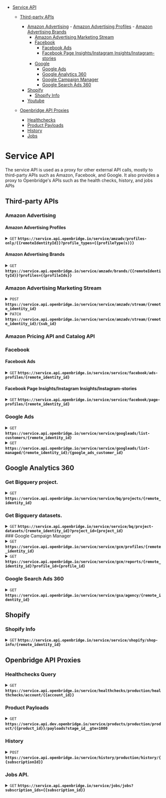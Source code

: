 - [Service API](#service-api)
	- [Third-party APIs](#third-party-apis)
	  - [Amazon Advertising](#amazon-advertising)
			- [Amazon Advertising Profiles](#amazon-advertising-profiles)
			- [Amazon Advertising Brands](#amazon-advertising-brands)
	  	- [Amazon Advertising Marketing Stream](#amazon-advertising-marketing-stream)
		- [Facebook](#facebook)
			- [Facebook Ads](#facebook-ads)
			- [Facebook Page Insights/Instagram Insights/Instagram-stories](#facebook-page-insights-instagram-insights-instagram-stories)
		- [Google](#google)
			- [Google Ads](#google-ads)
			- [Google Analytics 360](#google-analytics-360)
			- [Google Campaign Manager](#google-campaign-manager)
			- [Google Search Ads 360](#google-search-ads-360)
	  - [Shopify](#shopify)
		  - [Shopify Info](#shopify-info)
	  - [Youtube](#youtube)

  - [Openbridge API Proxies](#openbridge-api-proxies)
	  - [Healthchecks](#healthchecks)
	  - [Product Payloads](#product-payloads)
	  - [History](#history-transaction-creation)
	  - [Jobs](#jobs)

# Service API

The service API is used as a proxy for other external API calls, mostly to third-party APIs such as Amazon, Facebook, and Google.  It also provides a proxy to Openbridge's APIs such as the health checks, history, and jobs APIs

## Third-party APIs

### Amazon Advertising

#### Amazon Advertising Profiles
<details>

  <summary><code>GET</code> <code><b>https://service.api.openbridge.io/service/amzadv/profiles-only/{{remoteIdentityId}}?profile_types={{profileType(s)}}</b></code></summary>

  The Amazon Advertising Profiles service endpoint is use to get a list of profiles based on type(s) of profile that you need.

  The request endpoint of the AmazonAdvertisingProfile will require the remote identity id, and the profile types you are quering.  Depending on the product you are creating a subscription for you will need to request the correct profile types.  The profile types parameter is comma separated list of valid types.  The table below will show what types for which products.

> | product name | profile types |
> |-|-|
> | `Amazon Advertising (SB/SD)` | seller,vendor |
> | `Amazon Advertising (SP)` | seller,vendor |
> | `Amazon Advertising Ads Recommendations` | seller,vendor |
> | `Amazon Advertising Brand Metrics` | seller,vendor |
> | `Amazon Attribution` | attribution |
> | `Amazon DSP` | dsp |

##### Headers

> | name | data type | description                                                           |
> |-|-|-|
> | Content-Type | string | application/json
> | Authorization | string | Openbridge JWT, passed as a  authorization bearer type


##### Parameters
> | name | data type | description                                                           |
> |-|-|-|
> | profile_types | string | Amazon advertising profile type(s). (see the list above) 


##### Responses

> | http code | content-type | response |
> |-|-|-|
> | `200` | `application/json` | `OK` |

##### Example cURL

This example is for retrieving Amazon Advertising Profiles.
> ```curl

>  curl -H "Content-Type: application/json" -X GET https://service.api.openbridge.io/service/amzadv/profiles-only/{{remoteIdentityId}}?profile_types={{profileTypes}}
> ```

###### Example Response

> ```json
> {
>   "data": [
>      {
>       "id": "number",
>       "type": "AmazonAdvertisingProfile",
>       "attributes": {
>         "country_code": "string",
>         "currency_code": "string",
>         "daily_budget": "number",
>         "timezone": "string",
>         "account_info": {
>           "id": "string",
>           "type": "string",
>           "attributes": {
>             "marketplace_country": "string",
>             "marketplace_string_id": "string",
>             "name": "string",
>             "type": "string",
>             "subType": "string",
>             "valid_payment_method": "boolean"
>           }  
>         }
>       }
>     }
>   ]
> }
> ```
</details>

#### Amazon Advertising Brands

<details>

  <summary><code>GET</code> <code><b>https://service.api.openbridge.io/service/amzadv/brands/{{remoteIdentityId}}?profiles={{profileIds}}</b></code></summary>

The Amazon Advertising Profile Brands service endpoint is use to get additional meta data about Amazon Advertising profiles.  

The request endpoint of the AmazonAdvertisingProfile will require the remote identity id, and the profile types you are quering.  Depending on the product you are creating a subscription for you will need to request the correct profile types.  The profile types parameter is comma separated list of valid types.  The table below will show what types for which products.

##### Headers

> | name | data type | description                                                           |
> |-|-|-|
> | Content-Type | string | application/json
> | Authorization | string | Openbridge JWT, passed as a  authorization bearer type


##### Parameters
> | name | data type | description                                                           |
> |-|-|-|
> | profiles | string | A csv list of profile IDs valid for the provided remote identity id. 

*NOTE*: The profiles parameter is used because passing too many profiles at once can cause the upstream API to time out.  Therefore you should never send more than 5 profile IDs at one time.  This means that if you have 100 profile IDs from the Amazon Advertising Profiles endpoint you would have to loop through and call this endpoint 20 times to get all the extra meta information.

##### Responses

> | http code | content-type | response |
> |-|-|-|
> | `200` | `application/json` | `OK` |

##### Example cURL

This example is for retrieving Amazon Advertising Profile Brands.
> ```curl

>  curl -H "Content-Type: application/json" -X GET https://service.api.openbridge.io/service/amzadv/brands/{{remoteIdentityId}}?profiles={{profileIds}}
> ```

###### Example Response

> ```json
> {
>   "data": {
>     "id": "number"
>     "type": "AmazonAdvertisingProfileBrand",
>     "attributes": {
>       "brand_entity_id": "";
>       "brand_registry_name": "string",
>       "profile_id": "string",
>     }
>   }
> }
> ```

</details>

### Amazon Advertising Marketing Stream

<details>
 <summary><code>POST</code> <code><b>https://service.api.openbridge.io/service</b><b>/service/amzadv/stream/{remote_identity_id}</b></code></summary>

This endpoint is used in the creation of the Amazon Marketing stream SQS queues that are needed to collect data.

##### Headers

> | name      |        data type               | description                                                           |
> |-----------|------------------------------------|-----------------------------------------------------------------------|
> | `Authorization` |  `string`  | `Openbridge JWT, passed as a  authorization bearer type`

##### Payload
> 

##### Responses

> | http code     | content-type                      | response                                                            |
> |---------------|-----------------------------------|---------------------------------------------------------------------|
> | `201`         | `application/json`        | `Success`                                |
> | `202`         | `application/json`        | `Success`                                |
> | `204`         | `application/json`        | `Success`                                |
> | `400`         |         | `Bad Request`                                |
> | `401`         |         | `Not Authorized`                                |
> | `403`         |         | `Forbidden`                                |
> | `404`         |         | `Not Found`                                |
> | `409`         |         | `Conflict`                                |

##### Example cURL

> ```curl

>  curl -X POST -H "Content-Type: application/json" -H "authorization: Bearer YOURJWTXXXXXXXXXXXX" https://service.api.openbridge.io/service/service/amzadv/stream/{remote_identity_id}
> ```

##### Example Response
{{ RESPONSE }}

</details>

<details>
 <summary><code>PATCH</code> <code><b>https://service.api.openbridge.io/service</b><b>/service/amzadv/stream/{remote_identity_id}/{sub_id}</b></code></summary>

This endpoint is used in the updating of the Amazon Marketing stream SQS queues that are needed to collect data.  It should only be called when new SQS queue types are available.

##### Headers

> | name      |        data type               | description                                                           |
> |-----------|------------------------------------|-----------------------------------------------------------------------|
> | `Authorization` |  `string`  | `Openbridge JWT, passed as a  authorization bearer type`

##### Payload
> 

##### Responses

> | http code     | content-type                      | response                                                            |
> |---------------|-----------------------------------|---------------------------------------------------------------------|
> | `200`         | `application/json`        | `Success`                                |
> | `400`         |         | `Bad Request`                                |
> | `401`         |         | `Not Authorized`                                |
> | `403`         |         | `Forbidden`                                |
> | `404`         |         | `Not Found`                                |
> | `409`         |         | `Conflict`                                |

##### Example cURL

> ```curl

>  curl -X PATCH -H "Content-Type: application/json" -H "authorization: Bearer YOURJWTXXXXXXXXXXXX" https://service.api.openbridge.io/service/service/amzadv/stream/{remote_identity_id}/{sub_id}
> ```

##### Example Response
{{ RESPONSE }}


</details>


### Amazon Pricing API and Catalog API


### Facebook

#### Facebook Ads
<details>
 <summary><code>GET</code> <code><b>https://service.api.openbridge.io/service</b><b>/service/facebook/ads-profiles/{remote_identity_id}</b></code></summary>

This endpoint is used to get a list of account IDs associated with a Facebook identity.

##### Headers

> | name      |        data type               | description                                                           |
> |-----------|------------------------------------|-----------------------------------------------------------------------|
> | `Authorization` |  `string`  | `Openbridge JWT, passed as a  authorization bearer type`

##### Responses

> | http code     | content-type                      | response                                                            |
> |---------------|-----------------------------------|---------------------------------------------------------------------|
> | `200`         | `application/json`        | `Success`                                |
> | `400`         |         | `Bad Request`                                |
> | `401`         |         | `Not Authorized`                                |
> | `404`         |         | `Not Found`                                |

##### Example cURL
> ```curl

>  curl -X GET -H "Content-Type: application/json" -H "authorization: Bearer YOURJWTXXXXXXXXXXXX" https://service.api.openbridge.io/service/service/facebook/ads-profiles/{remote_identity_id}
> ```

##### Example Response
>```
>{
>  "data": [
>    {
>      "type": "FacebookMarketing",
>      "id": "XXXXXXXXXXXXXXX",
>      "attributes": {
>        "name": "My Marketing Account Name",
>        "account_id": "XXXXXXXXXXXXXXX",
>        "account_status": 101,
>        "business_name": "XXXXXX",
>        "business_city": "london"
>      }
>    }
>  ]
>}
>```
</details>

#### Facebook Page Insights/Instagram Insights/Instagram-stories

<details>
 <summary><code>GET</code> <code><b>https://service.api.openbridge.io/service</b><b>/service/facebook/page-profiles/{remote_identity_id}</b></code></summary>

This endpoint is used to get a list of page IDs and associated Instagram business acount IDs that are associated with a given identity.

##### Headers

> | name      |        data type               | description                                                           |
> |-----------|------------------------------------|-----------------------------------------------------------------------|
> | `Authorization` |  `string`  | `Openbridge JWT, passed as a  authorization bearer type`

##### Responses

> | http code     | content-type                      | response                                                            |
> |---------------|-----------------------------------|---------------------------------------------------------------------|
> | `200`         | `application/json`        | `Success`                                |
> | `400`         |         | `Bad Request`                                |
> | `401`         |         | `Not Authorized`                                |
> | `404`         |         | `Not Found`                                |

##### Example cURL

> ```curl

>  curl -X GET -H "Content-Type: application/json" -H "authorization: Bearer YOURJWTXXXXXXXXXXXX" https://service.api.openbridge.io/service/service/facebook/page-profiles/{remote_identity_id}
> ```

##### Example Response

If a Facebook page does not have an Instagram account ID attached to it the response would look like this.
>```
>{
>  "data": [
>    {
>      "type": "FacebookPages",
>      "id": "XXXXXXXXXXXXX",
>      "attributes": {
>        "name": "Page Name",
>        "country_page_likes": 5711753,
>        "name_with_location_descriptor": "Page location description",
>        "engagement": {
>          "count": 10061100,
>          "social_sentence": "10M people like this."
>        },
>        "description": "Page description text",
>        "about": "Page short description"
>      }
>    }
>  ]
>}
>```

If a Facebook page has an Instagram account attached to it it would include it in the response like this.

>```
>{
>  "data": [
>    {
>      "type": "FacebookPages",
>      "id": "XXXXXXXXXXXXX",
>      "attributes": {
>        "name": "Page Name",
>        "instagram_business_account": {
>          "id": "XXXXXXXXXXXX"
>        },
>        "country_page_likes": 5711753,
>        "name_with_location_descriptor": "Page location description",
>        "engagement": {
>          "count": 10061100,
>          "social_sentence": "10M people like this."
>        },
>        "description": "Page description text",
>        "about": "Page short description"
>      }
>    }
>  ]
>}
>```

</details>

### Google Ads

<details>
 <summary><code>GET</code> <code><b>https://service.api.openbridge.io/service</b><b>/service/googleads/list-customers/{remote_identity_id}</b></code></summary>

This endpoint is used to get a list of customers attached to the associated identity.

##### Headers

> | name      |        data type               | description                                                           |
> |-----------|------------------------------------|-----------------------------------------------------------------------|
> | `Authorization` |  `string`  | `Openbridge JWT, passed as a  authorization bearer type`

##### Responses

> | http code     | content-type                      | response                                                            |
> |---------------|-----------------------------------|---------------------------------------------------------------------|
> | `200`         | `application/json`        | `Success`                                |
> | `400`         |         | `Bad Request`                                |
> | `401`         |         | `Not Authorized`                                |
> | `404`         |         | `Not Found`                                |

##### Example cURL
> ```curl

>  curl -X GET -H "Content-Type: application/json" -H "authorization: Bearer YOURJWTXXXXXXXXXXXX" https://service.api.openbridge.io/service/service/googleads/list-customers/{remote_identity_id}
> ```

##### Example Response
> ```
>{
>  "data": [
>    {
>      "id": "XXXXXXXXX",
>      "descriptive_name": '"XXXXXXXXXXXXX"',
>      "currency_code": "CAD",
>      "time_zone": "America/Toronto",
>      "auto_tagging_enabled": false,
>      "has_partners_badge": false,
>      "manager": true,
>      "test_account": false
>    }
>  ]
>}
>```
</details>

<details>
 <summary><code>GET</code> <code><b>https://service.api.openbridge.io/service</b><b>/service/googleads/list-managed/{remote_identity_id}/{google_ads_customer_id}</b></code></summary>

This endpoint is used to get a list of customer managed by a manager customer.  You will need both the remote identity ID and the manager customer ID to get the list of managed customers.  A manager customer will have the 'manager' attribute set to true in the list customers call.

##### Headers

> | name      |        data type               | description                                                           |
> |-----------|------------------------------------|-----------------------------------------------------------------------|
> | `Authorization` |  `string`  | `Openbridge JWT, passed as a  authorization bearer type`

##### Responses

> | http code     | content-type                      | response                                                            |
> |---------------|-----------------------------------|---------------------------------------------------------------------|
> | `200`         | `application/json`        | `Success`                                |
> | `400`         |         | `Bad Request`                                |
> | `401`         |         | `Not Authorized`                                |
> | `404`         |         | `Not Found`                                |

##### Example cURL
> ```curl

>  curl -X GET -H "Content-Type: application/json" -H "authorization: Bearer YOURJWTXXXXXXXXXXXX" https://service.api.openbridge.io/service/service/googleads/list-managed/{remote_identity_id}/{google_ads_customer_id}
> ```

##### Example Response
>```
>{
>  "data": {
>    "manager": {
>      "id": "XXXXXXXXXXXXX",
>      "name": "Manager Account Name"
>    },
>    attributes: [
>      {
>        "id": "XXXXXXXXXXX",
>        "descriptive_name": "Descriptive name",
>        "currency_code": "AED",
>        "time_zone": "Asia/Dubai",
>        "test_account": false,
>        "level": 3,
>        "resource_name": "customers/XXXXXXXXXX/customerClients/XXXXXXXXXXXXX"
>      }
>    ]
>  }
>}
>```
</details>

## Google Analytics 360

### Get Bigquery project.

<details>
 <summary><code>GET</code> <code><b>https://service.api.openbridge.io/service</b><b>/service/bq/projects/{remote_identity_id}</b></code></summary>

This endpoint provides a list of google bigquery projects associated with the identtiy.

##### Headers

> | name      |        data type               | description                                                           |
> |-----------|------------------------------------|-----------------------------------------------------------------------|
> | `Authorization` |  `string`  | `Openbridge JWT, passed as a  authorization bearer type`

##### Responses

> | http code     | content-type                      | response                                                            |
> |---------------|-----------------------------------|---------------------------------------------------------------------|
> | `200`         | `application/json`        | `Success`                                |
> | `400`         |         | `Bad Request`                                |
> | `401`         |         | `Not Authorized`                                |
> | `404`         |         | `Not Found`                                |

##### Example cURL

> ```curl

>  curl -X GET -H "Content-Type: application/json" -H "authorization: Bearer YOURJWTXXXXXXXXXXXX" https://service.api.openbridge.io/service/service/bq/projects/{remote_identity_id}
> ```

</details>


### Get Bigquery datasets.

<details>
 <summary><code>GET</code> <code><b>https://service.api.openbridge.io/service</b><b>/service/bq/project-datasets/{remote_identity_id}?project_id={project_id}</b></code></summary>

This endpoint provides a list of google bigquery project datasets associated with the identtiy.

##### Headers

> | name      |        data type               | description                                                           |
> |-----------|------------------------------------|-----------------------------------------------------------------------|
> | `Authorization` |  `string`  | `Openbridge JWT, passed as a  authorization bearer type`

##### Responses

> | http code     | content-type                      | response                                                            |
> |---------------|-----------------------------------|---------------------------------------------------------------------|
> | `200`         | `application/json`        | `Success`                                |
> | `400`         |         | `Bad Request`                                |
> | `401`         |         | `Not Authorized`                                |
> | `404`         |         | `Not Found`                                |

##### Example cURL

> ```curl

>  curl -X GET -H "Content-Type: application/json" -H "authorization: Bearer YOURJWTXXXXXXXXXXXX" https://service.api.openbridge.io/service/service/bq/project-datasets/{remote_identity_id}?project_id={project_id}
> ```

</details>
### Google Campaign Manager

<details>
 <summary><code>GET</code> <code><b>https://service.api.openbridge.io/service</b><b>/service/gcm/profiles/{remote_identity_id}</b></code></summary>

This endpoint provides a list of profiles associated with a given identity.

##### Headers

> | name      |        data type               | description                                                           |
> |-----------|------------------------------------|-----------------------------------------------------------------------|
> | `Authorization` |  `string`  | `Openbridge JWT, passed as a  authorization bearer type`

##### Responses

> | http code     | content-type                      | response                                                            |
> |---------------|-----------------------------------|---------------------------------------------------------------------|
> | `200`         | `application/json`        | `Success`                                |
> | `400`         |         | `Bad Request`                                |
> | `401`         |         | `Not Authorized`                                |
> | `404`         |         | `Not Found`                                |

##### Example cURL

> ```curl
>  curl -X GET -H "Content-Type: application/json" -H "authorization: Bearer YOURJWTXXXXXXXXXXXX" https://service.api.openbridge.io/service/service/gcm/profiles/{remote_identity_id}
> ```

##### Example Response
>```
>{
>  "data": [
>    {
>      "id": "5905858",
>      "attributes": {
>        "kind: 'dfareporting#userProfile",
>        "username: 'analyticsrequests",
>        "accountId: 'XXXXXXXXX",
>        "accountName: 'Account Name",
>        "etag: "'XXXXXXXXXaTjgKplpiRgRgzTOVD5_GUdUcps"
>      }
>    }
>  ],
>  "includes": {
>    "next": ""
>  }
>}
>```
</details>

<details>
 <summary><code>GET</code> <code><b>https://service.api.openbridge.io/service</b><b>/service/gcm/reports/{remote_identity_id}?profile_id={profile_id}</b></code></summary>

{{ Some text here }}

##### Headers

> | name      |        data type               | description                                                           |
> |-----------|------------------------------------|-----------------------------------------------------------------------|
> | `Authorization` |  `string`  | `Openbridge JWT, passed as a  authorization bearer type`

##### Parameters

> | name      |        data type               | description                                                           |
> |-----------|------------------------------------|-----------------------------------------------------------------------|
> | `profile_id` |  `string`  | `The profile ID you want reports for.`

##### Responses

> | http code     | content-type                      | response                                                            |
> |---------------|-----------------------------------|---------------------------------------------------------------------|
> | `200`         | `application/json`        | `Success`                                |
> | `400`         |         | `Bad Request`                                |
> | `401`         |         | `Not Authorized`                                |
> | `404`         |         | `Not Found`                                |

##### Example cURL

> ```curl

>  curl -X GET -H "Content-Type: application/json" -H "authorization: Bearer YOURJWTXXXXXXXXXXXX" https://service.api.openbridge.io/service/service/gcm/reports/{remote_identity_id}?profile_id={{profile_id}}
> ```

##### Example Response
>```
>{
>  "data": [
>    {
>      "id": "700936099",
>      "attributes": {
>        "ownerProfileId": "XXXXXXXXXX",
>        "accountId": "XXXXXXXXXX",
>        "name": "Report Name",
>        "fileName": "DCM_global_export_MC",
>        "kind": "dfareporting#report",
>        "type": "STANDARD",
>        "etag": "\"NPy0DkBZHJQTiOfcOqtfTBzEQUo\"",
>        "lastModifiedTime": "1643227626000",
>        "format": "CSV",
>        "criteria": {
>          "dateRange": {
>            "relativeDateRange": "YESTERDAY",
>            "kind": "dfareporting#dateRange"
>          },
>          "dimensions": [
>            {
>              "name": "date",
>              "kind": "dfareporting#sortedDimension"
>            },
>            {
>              "name": "advertiserId",
>              "kind": "dfareporting#sortedDimension"
>            },
>            {
>              "name": "advertiser",
>              "kind": "dfareporting#sortedDimension"
>            },
>            {
>              "name": "campaignId",
>              "kind": "dfareporting#sortedDimension"
>            },
>            {
>              "name": "campaignExternalId",
>              "kind": "dfareporting#sortedDimension"
>            },
>            {
>              "name": "campaign",
>              "kind": "dfareporting#sortedDimension"
>            },
>            {
>              "name": "placementId",
>              "kind": "dfareporting#sortedDimension"
>            },
>            {
>              "name": "placementExternalId",
>              "kind": "dfareporting#sortedDimension"
>            },
>            {
>              "name": "placement",
>              "kind": "dfareporting#sortedDimension"
>            },
>            {
>              "name": "placementCostStructure",
>              "kind": "dfareporting#sortedDimension"
>            },
>            {
>              "name": "placementRate",
>              "kind": "dfareporting#sortedDimension"
>            },
>            {
>              "name": "creativeId",
>              "kind": "dfareporting#sortedDimension"
>            },
>            {
>              "name": "creative",
>              "kind": "dfareporting#sortedDimension"
>            },
>            {
>              "name": "creativeType",
>              "kind": "dfareporting#sortedDimension"
>            },
>            {
>              "name": "adId",
>              "kind": "dfareporting#sortedDimension"
>            },
>            {
>              "name": "ad",
>              "kind": "dfareporting#sortedDimension"
>            },
>            {
>              "name": "adType",
>              "kind": "dfareporting#sortedDimension"
>            },
>            {
>              "name": "site",
>              "kind": "dfareporting#sortedDimension"
>            },
>            {
>              "name": "campaignStartDate",
>              "kind": "dfareporting#sortedDimension"
>            },
>            {
>              "name": "campaignEndDate",
>              "kind": "dfareporting#sortedDimension"
>            },
>            {
>              "name": "clickThroughUrl",
>              "kind": "dfareporting#sortedDimension"
>            },
>            {
>              "name": "richMediaVideoLength",
>              "kind": "dfareporting#sortedDimension"
>            },
>            {
>              "name": "placementStartDate",
>              "kind": "dfareporting#sortedDimension"
>            },
>            {
>              "name": "placementEndDate",
>              "kind": "dfareporting#sortedDimension"
>            },
>            {
>              "name": "packageRoadblock",
>              "kind": "dfareporting#sortedDimension"
>            },
>            {
>              "name": "packageRoadblockId",
>              "kind": "dfareporting#sortedDimension"
>            }
>          ],
>          "metricNames": [
>            "impressions",
>            "clicks",
>            "clickRate",
>            "activeViewViewableImpressions",
>            "activeViewMeasurableImpressions",
>            "activeViewEligibleImpressions",
>            "totalConversions",
>            "totalConversionsRevenue",
>            "richMediaTrueViewViews",
>            "richMediaCustomAverageTime",
>            "richMediaVideoViews",
>            "richMediaAverageVideoViewTime",
>            "richMediaVideoFirstQuartileCompletes",
>            "richMediaVideoMidpoints",
>            "richMediaVideoThirdQuartileCompletes",
>            "richMediaVideoCompletions",
>            "richMediaVideoPlays",
>            "richMediaVideoViewRate"
>          ]
>        },
>        "schedule": {
>          "active": true,
>          "repeats": "DAILY",
>          "every": 1,
>          "startDate": "2021-03-18",
>          "expirationDate": "2025-03-18"
>        },
>        "delivery": {
>          "emailOwner": false
>        }
>      }
>    }
>  ],
>  "includes": {
>    "next": ""
>  }
>}
>```

</details>

### Google Search Ads 360

<details>
 <summary><code>GET</code> <code><b>https://service.api.openbridge.io/service</b><b>/service/gsa/agency/{remote_identity_id}</b></code></summary>

This endpoint returns a list advertiser/agency pairs associated with an identity.

##### Headers

> | name      |        data type               | description                                                           |
> |-----------|------------------------------------|-----------------------------------------------------------------------|
> | `Authorization` |  `string`  | `Openbridge JWT, passed as a  authorization bearer type`

##### Parameters
> Put parameters here.

##### Responses

> | http code     | content-type                      | response                                                            |
> |---------------|-----------------------------------|---------------------------------------------------------------------|
> | `200`         | `application/json`        | `Success`                                |
> | `400`         |         | `Bad Request`                                |
> | `401`         |         | `Not Authorized`                                |
> | `404`         |         | `Not Found`                                |

##### Example cURL

> ```curl

>  curl -X GET -H "Content-Type: application/json" -H "authorization: Bearer YOURJWTXXXXXXXXXXXX" https://service.api.openbridge.io/service/service/gsa/agency/{remote_identity_id}
> ```

##### Example Response
>```
>{
>  "data": [
>    {
>      "id": "XXXXXXXXXX:XXXXXXXXXX",
>      "attributes": {
>        "agency": "XXXXXXXXXX",
>        "agencyId": "XXXXXXXXXX",
>        "advertiser": "XXXXXXXXXX",
>        "advertiserId": "XXXXXXXXXX"
>      }
>    },
>    {
>      "id": "XXXXXXXXXX:XXXXXXXXXX",
>      "attributes": {
>        "agency": "XXXXXXXXXX",
>        "agencyId": "XXXXXXXXXX",
>        "advertiser": "XXXXXXXXXX",
>        "advertiserId": "XXXXXXXXXX"
>      }
>    }
>  ],
>  "includes": {
>    "next": ""
>  }
>}
>```

</details>

## Shopify

### Shopify Info

<details>
 <summary><code>GET</code> <code><b>https://service.api.openbridge.io/service</b><b>/service/shopify/shop-info/{remote_identity_id}</b></code></summary>

This endpoint is used to get the shopify shop meta information.

##### Headers

> | name      |        data type               | description                                                           |
> |-----------|------------------------------------|-----------------------------------------------------------------------|
> | `Authorization` |  `string`  | `Openbridge JWT, passed as a  authorization bearer type`

##### Responses

> | http code     | content-type                      | response                                                            |
> |---------------|-----------------------------------|---------------------------------------------------------------------|
> | `200`         | `application/json`        | `Success`                                |
> | `400`         |         | `Bad Request`                                |
> | `401`         |         | `Not Authorized`                                |
> | `404`         |         | `Not Found`                                |

##### Example cURL
> ```curl

>  curl -X GET -H "Content-Type: application/json" -H "authorization: Bearer YOURJWTXXXXXXXXXXXX" https://service.api.openbridge.io/service/shopify/shopify-info/{remote_identity_id}
> ```

##### Example Response
>```
>{
>    "data": {
>        "shop": {
>            "id": 000000001,
>            "name": "My Shop Name",
>            "email": "support@xxxxx.xxx",
>            "domain": "xxxxxx.xx",
>            "province": "",
>            "country": "US",
>            "address1": "123 ABC Lane",
>            "zip": "xxxxxx",
>            "city": "XXXXXXX",
>            "source": null,
>            "phone": "+XXXXXXX",
>            "latitude": XX.XXXXXX,
>            "longitude": XX.XXXXX,
>            "primary_locale": "XX",
>            "address2": "",
>            "created_at": "2023-03-22T17:42:27+01:00",
>            "updated_at": "2024-01-10T09:11:34+01:00",
>            "country_code": "XX",
>            "country_name": "XXXXXXXX",
>            "currency": "XX",
>            "customer_email": "XXXXX@XXXXXX.XX",
>            "timezone": "(GMT+01:00) Europe/XXXXXXX",
>            "iana_timezone": "Europe/XXXXXXXX",
>            "shop_owner": "XXXXXXXXX XXXXXXXXXXX",
>            "money_format": "€{{amount_with_comma_separator}}",
>            "money_with_currency_format": "€{{amount_with_comma_separator}} EUR",
>            "weight_unit": "kg",
>            "province_code": null,
>            "taxes_included": true,
>            "auto_configure_tax_inclusivity": null,
>            "tax_shipping": null,
>            "county_taxes": true,
>            "plan_display_name": "Shopify",
>            "plan_name": "professional",
>            "has_discounts": true,
>            "has_gift_cards": false,
>            "myshopify_domain": "XXXXXXXXXXX.myshopify.com",
>            "google_apps_domain": null,
>            "google_apps_login_enabled": null,
>            "money_in_emails_format": "€{{amount_with_comma_separator}}",
>            "money_with_currency_in_emails_format": "€{{amount_with_comma_separator}} EUR",
>            "eligible_for_payments": true,
>            "requires_extra_payments_agreement": false,
>            "password_enabled": false,
>            "has_storefront": true,
>            "finances": true,
>            "primary_location_id": XXXXXXXXXXX,
>            "checkout_api_supported": true,
>            "multi_location_enabled": true,
>            "setup_required": false,
>            "pre_launch_enabled": false,
>            "enabled_presentment_currencies": [
>                "EUR"
>            ],
>            "transactional_sms_disabled": true,
>            "marketing_sms_consent_enabled_at_checkout": false
>        }
>    }
>}
>```
</details>

## Openbridge API Proxies

### Healthchecks Query
<details>
  <summary><code>GET</code> <code><b>https://service.api.openbridge.io/service/healthchecks/production/healthchecks/account/{{account_id}}</b></code></summary>

  The healthchecks endpoint is used for querying information about the health of active pipelines.  Part of the URL 

##### Headers

> | name | data type | description                                                           |
> |-|-|-|
> | Content-Type | string | application/json
> | Authorization | string | Openbridge JWT, passed as a  authorization bearer type


##### Parameters

> | parameter | required | description |
> |-|-|-|
> | account_id | `TRUE` | The acocunt ID that owns the subscription is passed in as part of the URI. |

The GET method has the following required and optional query string parameters available. 

> | parameter | required | description |
> |-|-|-|
> | subscription_id | `TRUE` | Pipeline Subscription ID you want health informatino for. |
> | modified_at__gte | `TRUE` | Modified date greater than evaluator. |
> | modified_at__lte | `TRUE` | Modified date less than evaluator.. |
> | page | `TRUE` | Paginated page number for the over all query. |
> | page_size | `FALSE` | Result count per page, should not exceed 100. |
> | status | `TRUE` | Should be set to `ERROR` to find pipeline subscription errors. |


##### Response Codes

> | http code | content-type | response |
> |-|-|-|
> | `200` | `application/json` | `OK` |


#### Response Example

Please note the `First`,`Last`,`Previous`, and `Next` URLs are unusable from the outside world.  You must generate the next and previous URLs based on page that you are currently on manually.

>```
>{
>    "results": [
>        {
>            "id": {{ID}},
>            "modified_at": "{{MODIFIEDAT}}",
>            "company": "{{COMPANYNAME}}",
>            "email_address": "{{EMAILADDRESS}}",
>            "product_id": {{PRODUCTID}},
>            "subproduct_id": null,
>            "product_name": "{{PRODUCTNAME}}",
>            "payload_name": "{{PAYLOADNAME}}",
>            "storage_id": "{{STORAGEID}}",
>            "subscription_id": 116828,
>            "subscription_name": "{{SUBSCRIPTIONNAME}}",
>            "hc_runtime": "{{RUNTIMEDATETIME}}",
>            "status": "{{STATUS}}",
>            "message": {{MESSAGE}},
>            "file_path": "{{FILEPATH}}",
>            "owner": " ",
>            "sender": "{{SENDERNAME}}",
>            "transaction_id": "{{TRANSACTIONID}}",
>            "err_msg": "{{ERRORMESSAGE}}",
>            "error_code": "",
>            "job_id": null,
>            "account_id": {{ACCOUNTID}}
>        }
>    ],
>    "meta": {
>        "pagination": {
>            "page": 1,
>            "pages": 1,
>            "count": 1
>        }
>    },
>    "links": {
>        "first": "XXXXXX",
>        "last": "XXXXXXXX",
>        "next": null,
>        "prev": null
>    }
>}
>```

##### Example cURL

This example is for requesting one day of health check data for January 24, 2024.
> ```curl

>  curl -H "Content-Type: application/json" -X GET  https://service.api.openbridge.io/service/healthchecks/production/healthchecks/account/{{account_id}}?subscription_id={{subscription_ID}}&page=1&status=ERROR&page_size=10&modified_at__gte=2024-01-23%2000:00:00&modified_at__lte=2024-01-24%2023:59:59
> ```

</details>


### Product Payloads
<details>
  <summary><code>GET</code> <code><b>https://service.api.dev.openbridge.io/service/products/production/product/{{product_id}}/payloads?stage_id__gte=1000</b></code></summary>

  The healthchecks endpoint is used for querying information about the health of active pipelines.  Part of the URL 

##### Headers

> | name | data type | description                                                           |
> |-|-|-|
> | Content-Type | string | application/json |
> | Authorization | string | Openbridge JWT, passed as a  authorization bearer type |

##### Parameters

> | parameter | required | description |
> |-|-|-|
> | product_id | `TRUE` | The id of the product you want the stage informatino for. |

The GET method has the following required and optional query string parameters available. 

> | parameter | required | description |
> |-|-|-|
> | stage_id__gte | `TRUE` | Used to retrieve all stages above 1000 for a given product.  Used for history requests. |


##### Response Codes

> | http code | content-type | response |
> |-|-|-|
> | `200` | `application/json` | `OK` |


#### Response Example

Please note the `First`,`Last`,`Previous`, and `Next` URLs are unusable from the outside world.  You must generate the next and previous URLs based on page that you are currently on manually.

>```
>{
>   "links": {
>     "first": "Internal address unusable from outside world",
>     "last": "Internal address unusable from outside world",
>     "next": "Internal address unusable from outside world",
>     "prev": "Internal address unusable from outside world"
>   },
>   "data": [
>     {
>       "type": "Product",
>       "id": "{{RECORDID}}",
>       "attributes": {
>         "name": "{{TABLENAME}}",
>         "created_at": "{{CREATED_AT_TIMESTAMP}}",
>         "modified_at": "{{MODIFIED_AT_TIMESTAMP}}",
>         "stage_id": {{STAGEID}}
>       }
>     },
>     ...
>   ],
>   "meta": {
>     "pagination": {
>       "page": 1,
>       "pages": 1,
>       "count": 3
>     }
>   }
> }
>```

##### Example cURL

This example is for requesting stage data for Amazon Orders API

> ```curl
>  curl -H "Content-Type: application/json" -X GET  https://service.api.dev.openbridge.io/service/products/production/product/53/payloads?stage_id__gte=1000
> ```
</details>


### History

<details>
  <summary><code>POST</code> <code><b>https://service.api.openbridge.io/service/history/production/history/{{subscriptionId}}</b></code></summary>

  The History endpoint is used for generating history requests for subscriptions where history is allowed.  Not all products can generate history requests.

###### Payload Schema

> ```json
> {
>       data: {
>         type: 'HistoryTransaction',
>         attributes: {
>           product_id: int;
>           start_date: dateString,
>           end_date: dateString,
>           is_primary: boolean,
>           start_time?: datetimeString,
>           stage_id?: productStageId
>         }
>       }
>     }
> ```

The request endpoint of the HistoryTransaction will require the subscription id.  The payload will require 4 parameters.

> | name | data type | description |
> |-|-|-|
> | `product_id` | int | The product id inside the subscription the history is being requested for.
> | `start_date` | int | The start date reflects the most recent date you want to request data from the source system for. |
> | `end_date` | int | The end date is the furthermost date from the current date that data collection will stop. |
> | `is_primary` | booelan | Always use `false` |
> | `stage_id` | int | (optional) The stage ID for a given product that can be found from the Product Payload request for that product. |
> | `start_time` | string | (required if stage_id is set) UTC Datetime string of the time you want this request to first run, must be no sooner than 10 minutes from the time of request.  15 minutes or more is recommended. |

You may notice that both the `subscription_id` and the `product_id` are required in the request.  The History transaction sets stages based on project and is unaware of what product a subscription is for otherwise.

##### Headers

> | name | data type | description                                                           |
> |-|-|-|
> | Content-Type | string | application/json |
> | Authorization | string | Openbridge JWT, passed as a  authorization bearer type |


##### Parameters
> The POST method does not require any parameters. 

##### Responses

> | http code | content-type | response |
> |-|-|-|
> | `201` | `application/json` | `Created` |

##### Example cURL

This example is for requesting stage data for Amazon Orders API.

> ```curl
>  curl -H "Content-Type: application/json" -X POST -d '{ "data": { type: "HistoryTransaction", "attributes": { "product_id": 53; "start_date": "2021-10-10", "end_date": "2021-10-01", "is_primary": true, "stage_id": 1000, "start_time": "2024-05-06 12:05:00" }}}' https://service.api.openbridge.io/service/history/production/history/{{subscriptionId}}
> ```

</details>

### Jobs API.
<details>
  <summary><code>GET</code> <code><b>https://service.api.openbridge.io/service/jobs/jobs?subscription_ids={{subscription_id}}</b></code></summary>
  
The jobs endpoint will allow you to get detailed information about the current job states of a given pipeline subscription.

##### Headers

> | name | data type | description                                                           |
> |-|-|-|
> | Content-Type | string | application/json
> | Authorization | string | Openbridge JWT, passed as a  authorization bearer type


##### Parameters
> | name | data type | description                                                           |
> |-|-|-|
> | subscription_ids | string | Accepts a comma seperated list of pipeline subscrition IDs, however we recommend doing checks one at a time. |
> |`order_by`|`is_primary`|`orders job records primary first then history`|
> |`page`|`number`|`paginated history page`|
> |`page_size`|`number`|`number of records to show per page request`|
> | `is_primary` |`boolean` | `'true' to return prumary jobs 'false' to return history jobs. Exclude for all jobs` |


##### Responses

> | http code | content-type | response |
> |-|-|-|
> | `200` | `application/json` | `OK` |

##### Example cURL

This example is for retrieving Jobs records for a given pipeline.
> ```curl
>  curl -H "Content-Type: application/json" -X GET https://service.api.openbridge.io/service/amzadv/profiles-only/{{remoteIdentityId}}?profile_types={{profileTypes}}
> ```

###### Example Response

> ```json
> {
>   "data": [
>      {
>       "id": "number",
>       "type": "AmazonAdvertisingProfile",
>       "attributes": {
>         "country_code": "string",
>         "currency_code": "string",
>         "daily_budget": "number",
>         "timezone": "string",
>         "account_info": {
>           "id": "string",
>           "type": "string",
>           "attributes": {
>             "marketplace_country": "string",
>             "marketplace_string_id": "string",
>             "name": "string",
>             "type": "string",
>             "subType": "string",
>             "valid_payment_method": "boolean"
>           }  
>         }
>       }
>     }
>   ]
> }
> ```
  
  
</details>



